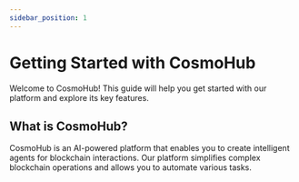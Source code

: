 ```yaml
---
sidebar_position: 1
---
```


# Getting Started with CosmoHub

Welcome to CosmoHub! This guide will help you get started with our platform and explore its key features.

## What is CosmoHub?

CosmoHub is an AI-powered platform that enables you to create intelligent agents for blockchain interactions. Our platform simplifies complex blockchain operations and allows you to automate various tasks.

